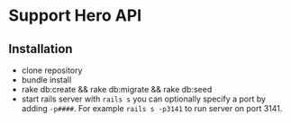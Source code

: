 # Support Hero API

## Installation
* clone repository
* bundle install
* rake db:create && rake db:migrate && rake db:seed
* start rails server with `rails s` you can optionally specify a port by adding `-p####`. For example `rails s -p3141` to run server on port 3141.